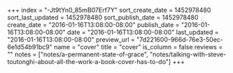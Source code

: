+++
index = "-Jt9tYn0_85mB07Erf7Y"
sort_create_date = 1452978480
sort_last_updated = 1452978480
sort_publish_date = 1452978480
create_date = "2016-01-16T13:08:00-08:00"
publish_date = "2016-01-16T13:08:00-08:00"
date = "2016-01-16T13:08:00-08:00"
last_updated = "2016-01-16T13:08:00-08:00"
preview_url = "7d221600-966d-76e3-50ec-6e1d54b91bc9"
name = "cover"
title = "cover"
is_column = false
reviews = ""
notes = ["notes/a-permanent-state-of-grace", "notes/talking-with-steve-toutonghi-about-all-the-work-a-book-cover-has-to-do"]
+++

